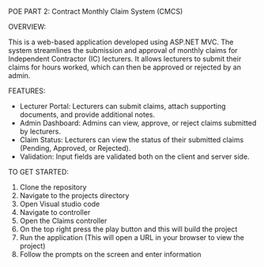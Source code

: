 POE PART 2: Contract Monthly Claim System (CMCS)

OVERVIEW:

This is a web-based application developed using ASP.NET MVC. The system streamlines the submission and approval of monthly claims 
for Independent Contractor (IC) lecturers. It allows lecturers to submit their claims for hours worked, which can then be approved 
or rejected by an admin.

FEATURES: 

- Lecturer Portal: Lecturers can submit claims, attach supporting documents, and provide additional notes.
- Admin Dashboard: Admins can view, approve, or reject claims submitted by lecturers.
- Claim Status: Lecturers can view the status of their submitted claims (Pending, Approved, or Rejected).
- Validation: Input fields are validated both on the client and server side.

TO GET STARTED: 

1. Clone the repository
2. Navigate to the projects directory
3. Open Visual studio code
4. Navigate to controller
5. Open the Claims controller
6. On the top right press the play button and this will build the project
7. Run the application (This will open a URL in your browser to view the project)
8. Follow the prompts on the screen and enter information
